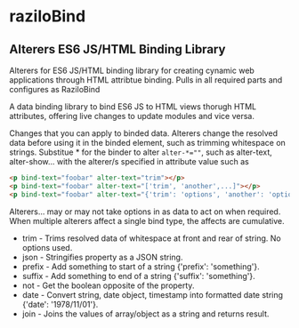 # raziloBind

## Alterers ES6 JS/HTML Binding Library

Alterers for ES6 JS/HTML binding library for creating cynamic web applications through HTML attribtue binding. Pulls in all required parts and configures as RaziloBind

A data binding library to bind ES6 JS to HTML views thorugh HTML attributes, offering live changes to update modules and vice versa.

Changes that you can apply to binded data. Alterers change the resolved data before using it in the binded element, such as trimming whitespace on strings.
Substitue * for the binder to alter `alter-*=""`, such as alter-text, alter-show... with the alterer/s specified in attribute value such as


```html
<p bind-text="foobar" alter-text="trim"></p>
<p bind-text="foobar" alter-text="['trim', 'another',...]"></p>
<p bind-text="foobar" alter-text="{'trim': 'options', 'another': 'options',...}"></p>
```


Alterers... may or may not take options in as data to act on when required. When multiple alterers affect a single bind type, the affects are cumulative.


* trim - Trims resolved data of whitespace at front and rear of string. No options used.
* json - Stringifies property as a JSON string.
* prefix - Add something to start of a string {'prefix': 'something'}.
* suffix - Add something to end of a string {'suffix': 'something'}.
* not - Get the boolean opposite of the property.
* date - Convert string, date object, timestamp into formatted date string {'date': '1978/11/01'}.
* join - Joins the values of array/object as a string and returns result.
